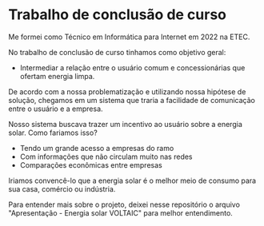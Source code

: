 ### <h1> Trabalho de conclusão de curso </h1>


Me formei como Técnico em Informática para Internet em 2022 na ETEC.

No trabalho de conclusão de curso tinhamos como objetivo geral:
- Intermediar a relação entre o usuário comum e concessionárias que ofertam energia limpa.

De acordo com a nossa problematização e utilizando nossa hipótese de solução, chegamos em um sistema que traria a facilidade de comunicação entre o usuário e a empresa.

Nosso sistema buscava trazer um incentivo ao usuário sobre a energia solar. Como fariamos isso?

- Tendo um grande acesso a empresas do ramo
- Com informações que não circulam muito nas redes
- Comparações econômicas entre empresas

Iriamos convencê-lo que a energia solar é o melhor meio de consumo para sua casa, comércio ou indústria.

Para entender mais sobre o projeto, deixei nesse repositório o arquivo "Apresentação - Energia solar VOLTAIC" para melhor entendimento.
